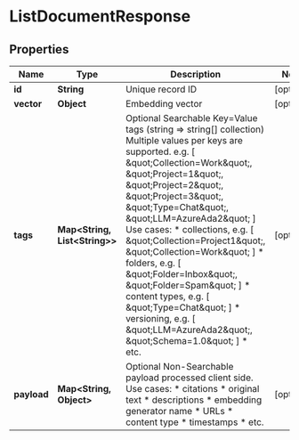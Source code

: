 

# ListDocumentResponse


## Properties

| Name | Type | Description | Notes |
|------------ | ------------- | ------------- | -------------|
|**id** | **String** | Unique record ID |  [optional] |
|**vector** | **Object** | Embedding vector |  [optional] |
|**tags** | **Map&lt;String, List&lt;String&gt;&gt;** | Optional Searchable Key&#x3D;Value tags (string &#x3D;&gt; string[] collection)                Multiple values per keys are supported.  e.g. [ \&quot;Collection&#x3D;Work\&quot;, \&quot;Project&#x3D;1\&quot;, \&quot;Project&#x3D;2\&quot;, \&quot;Project&#x3D;3\&quot;, \&quot;Type&#x3D;Chat\&quot;, \&quot;LLM&#x3D;AzureAda2\&quot; ]                Use cases:   * collections, e.g. [ \&quot;Collection&#x3D;Project1\&quot;, \&quot;Collection&#x3D;Work\&quot; ]   * folders, e.g. [ \&quot;Folder&#x3D;Inbox\&quot;, \&quot;Folder&#x3D;Spam\&quot; ]   * content types, e.g. [ \&quot;Type&#x3D;Chat\&quot; ]   * versioning, e.g. [ \&quot;LLM&#x3D;AzureAda2\&quot;, \&quot;Schema&#x3D;1.0\&quot; ]   * etc. |  [optional] |
|**payload** | **Map&lt;String, Object&gt;** | Optional Non-Searchable payload processed client side.                Use cases:   * citations   * original text   * descriptions   * embedding generator name   * URLs   * content type   * timestamps   * etc. |  [optional] |



